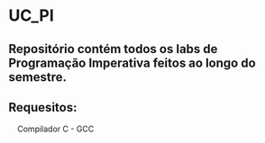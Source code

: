 # UC_PI

## Repositório contém todos os labs de Programação Imperativa feitos ao longo do semestre.

## Requesitos:<br>
&nbsp;&nbsp;&nbsp;&nbsp;Compilador C - GCC<br> 
